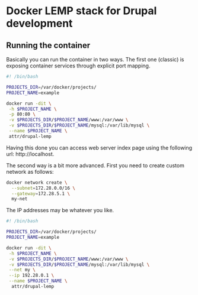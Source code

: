 # Docker LEMP stack for Drupal development

## Running the container

Basically you can run the container in two ways. The first one (classic) is exposing container services through explicit port mapping.
```bash
#! /bin/bash

PROJECTS_DIR=/var/docker/projects/
PROJECT_NAME=example

docker run -dit \
 -h $PROJECT_NAME \
 -p 80:80 \
 -v $PROJECTS_DIR/$PROJECT_NAME/www:/var/www \
 -v $PROJECTS_DIR/$PROJECT_NAME/mysql:/var/lib/mysql \
 --name $PROJECT_NAME \
 attr/drupal-lemp
```
Having this done you can access web server index page using the following url: http://localhost.

The second way is a bit more advanced. First you need to create custom network as follows:
```bash
docker network create \
  --subnet=172.28.0.0/16 \
  --gateway=172.28.5.1 \
  my-net
```
The IP addresses may be whatever you like.

```bash
#! /bin/bash

PROJECTS_DIR=/var/docker/projects/
PROJECT_NAME=example

docker run -dit \
 -h $PROJECT_NAME \
 -v $PROJECTS_DIR/$PROJECT_NAME/www:/var/www \
 -v $PROJECTS_DIR/$PROJECT_NAME/mysql:/var/lib/mysql \
 --net my \
 --ip 192.28.0.1 \
 --name $PROJECT_NAME \
  attr/drupal-lemp
```
